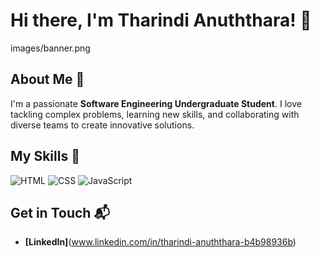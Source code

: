 # Hi there, I'm Tharindi Anuththara! 👋

images/banner.png

## About Me 🚀

I'm a passionate **Software Engineering Undergraduate Student**. I love tackling complex problems, learning new skills, and collaborating with diverse teams to create innovative solutions.

## My Skills 🧠

![HTML](https://img.shields.io/badge/-HTML-E34F26?style=flat-square&logo=html5&logoColor=white)
![CSS](https://img.shields.io/badge/-CSS-1572B6?style=flat-square&logo=css3&logoColor=white)
![JavaScript](https://img.shields.io/badge/-JavaScript-F7DF1E?style=flat-square&logo=javascript&logoColor=black)

## Get in Touch 📬
- **[LinkedIn]**(www.linkedin.com/in/tharindi-anuththara-b4b98936b)
  



